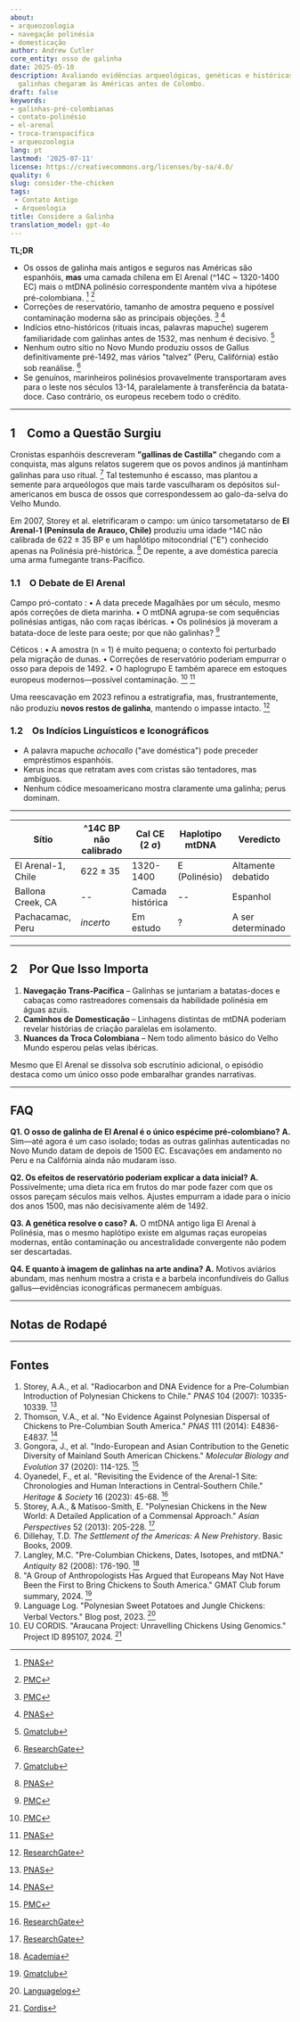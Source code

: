 ```yaml
---
about:
- arqueozoologia
- navegação polinésia
- domesticação
author: Andrew Cutler
core_entity: osso de galinha
date: 2025-05-10
description: Avaliando evidências arqueológicas, genéticas e históricas sobre se as
  galinhas chegaram às Américas antes de Colombo.
draft: false
keywords:
- galinhas-pré-colombianas
- contato-polinésio
- el-arenal
- troca-transpacífica
- arqueozoologia
lang: pt
lastmod: '2025-07-11'
license: https://creativecommons.org/licenses/by-sa/4.0/
quality: 6
slug: consider-the-chicken
tags:
 - Contato Antigo
 - Arqueologia
title: Considere a Galinha
translation_model: gpt-4o
---
```


**TL;DR**

- Os ossos de galinha mais antigos e seguros nas Américas são espanhóis, **mas** uma camada chilena em El Arenal (^14C ~ 1320-1400 EC) mais o mtDNA polinésio correspondente mantém viva a hipótese pré-colombiana. [^oai1] [^oai2] 
- Correções de reservatório, tamanho de amostra pequeno e possível contaminação moderna são as principais objeções. [^oai3] [^oai4] 
- Indícios etno-históricos (rituais incas, palavras mapuche) sugerem familiaridade com galinhas antes de 1532, mas nenhum é decisivo. [^oai5] 
- Nenhum outro sítio no Novo Mundo produziu ossos de Gallus definitivamente pré-1492, mas vários "talvez" (Peru, Califórnia) estão sob reanálise. [^oai6] 
- Se genuínos, marinheiros polinésios provavelmente transportaram aves para o leste nos séculos 13-14, paralelamente à transferência da batata-doce. Caso contrário, os europeus recebem todo o crédito.

---

## 1 Como a Questão Surgiu

Cronistas espanhóis descreveram **"gallinas de Castilla"** chegando com a conquista, mas alguns relatos sugerem que os povos andinos já mantinham galinhas para uso ritual. [^oai7] Tal testemunho é escasso, mas plantou a semente para arqueólogos que mais tarde vasculharam os depósitos sul-americanos em busca de ossos que correspondessem ao galo-da-selva do Velho Mundo.

Em 2007, Storey et al. eletrificaram o campo: um único tarsometatarso de **El Arenal-1 (Península de Arauco, Chile)** produziu uma idade ^14C não calibrada de 622 ± 35 BP e um haplótipo mitocondrial ("E") conhecido apenas na Polinésia pré-histórica. [^oai8] De repente, a ave doméstica parecia uma arma fumegante trans-Pacífico.

### 1.1 O Debate de El Arenal

Campo pró-contato 
: • A data precede Magalhães por um século, mesmo após correções de dieta marinha. 
 • O mtDNA agrupa-se com sequências polinésias antigas, não com raças ibéricas. 
 • Os polinésios já moveram a batata-doce de leste para oeste; por que não galinhas? [^oai9] 

Céticos 
: • A amostra (n = 1) é muito pequena; o contexto foi perturbado pela migração de dunas. 
 • Correções de reservatório poderiam empurrar o osso para depois de 1492. 
 • O haplogrupo E também aparece em estoques europeus modernos—possível contaminação. [^oai10] [^oai11] 

Uma reescavação em 2023 refinou a estratigrafia, mas, frustrantemente, não produziu **novos restos de galinha**, mantendo o impasse intacto. [^oai12]

### 1.2 Os Indícios Linguísticos e Iconográficos

- A palavra mapuche *achocallo* ("ave doméstica") pode preceder empréstimos espanhóis. 
- Kerus incas que retratam aves com cristas são tentadores, mas ambíguos. 
- Nenhum códice mesoamericano mostra claramente uma galinha; perus dominam.

---

| Sítio | ^14C BP não calibrado | Cal CE (2 σ) | Haplotipo mtDNA | Veredicto |
|-------|-----------------------|--------------|-----------------|-----------|
| El Arenal-1, Chile | 622 ± 35 | 1320-1400 | E (Polinésio) | Altamente debatido |
| Ballona Creek, CA | -- | Camada histórica | -- | Espanhol |
| Pachacamac, Peru | *incerto* | Em estudo | ? | A ser determinado |

---

## 2 Por Que Isso Importa

1. **Navegação Trans-Pacífica** – Galinhas se juntariam a batatas-doces e cabaças como rastreadores comensais da habilidade polinésia em águas azuis.  
2. **Caminhos de Domesticação** – Linhagens distintas de mtDNA poderiam revelar histórias de criação paralelas em isolamento.  
3. **Nuances da Troca Colombiana** – Nem todo alimento básico do Velho Mundo esperou pelas velas ibéricas.

Mesmo que El Arenal se dissolva sob escrutínio adicional, o episódio destaca como um único osso pode embaralhar grandes narrativas.

---

## FAQ

**Q1. O osso de galinha de El Arenal é o único espécime pré-colombiano?** 
**A.** Sim—até agora é um caso isolado; todas as outras galinhas autenticadas no Novo Mundo datam de depois de 1500 EC. Escavações em andamento no Peru e na Califórnia ainda não mudaram isso.

**Q2. Os efeitos de reservatório poderiam explicar a data inicial?** 
**A.** Possivelmente; uma dieta rica em frutos do mar pode fazer com que os ossos pareçam séculos mais velhos. Ajustes empurram a idade para o início dos anos 1500, mas não decisivamente além de 1492.

**Q3. A genética resolve o caso?** 
**A.** O mtDNA antigo liga El Arenal à Polinésia, mas o mesmo haplótipo existe em algumas raças europeias modernas, então contaminação ou ancestralidade convergente não podem ser descartadas.

**Q4. E quanto à imagem de galinhas na arte andina?** 
**A.** Motivos aviários abundam, mas nenhum mostra a crista e a barbela inconfundíveis do Gallus gallus—evidências iconográficas permanecem ambíguas.

---

## Notas de Rodapé

[^oai1]: [PNAS](https://www.pnas.org/doi/10.1073/pnas.0703993104?utm_source=chatgpt.com)
[^oai2]: [PMC](https://pmc.ncbi.nlm.nih.gov/articles/PMC1965514/?utm_source=chatgpt.com)
[^oai3]: [PMC](https://pmc.ncbi.nlm.nih.gov/articles/PMC7062093/?utm_source=chatgpt.com)
[^oai4]: [PNAS](https://www.pnas.org/doi/10.1073/pnas.1410780111?utm_source=chatgpt.com)
[^oai5]: [Gmatclub](https://gmatclub.com/forum/a-group-of-anthropologists-has-argued-that-europeans-may-not-have-been-423642.html?utm_source=chatgpt.com)
[^oai6]: [ResearchGate](https://www.researchgate.net/publication/378964194_Revisiting_the_evidence_of_the_Arenal_1_site_Chronologies_and_human_interactions_in_central_southern_Chile?utm_source=chatgpt.com)
[^oai7]: [Gmatclub](https://gmatclub.com/forum/a-group-of-anthropologists-has-argued-that-europeans-may-not-have-been-423642.html)
[^oai8]: [PNAS](https://www.pnas.org/doi/10.1073/pnas.0703993104)
[^oai9]: [PMC](https://pmc.ncbi.nlm.nih.gov/articles/PMC4156719/)
[^oai10]: [PMC](https://pmc.ncbi.nlm.nih.gov/articles/PMC7062093/)
[^oai11]: [PNAS](https://www.pnas.org/doi/10.1073/pnas.1410780111)
[^oai12]: [ResearchGate](https://www.researchgate.net/publication/378964194_Revisiting_the_evidence_of_the_Arenal_1_site_Chronologies_and_human_interactions_in_central_southern_Chile)
[^oai13]: [ResearchGate](https://www.researchgate.net/publication/261656806_Polynesian_Chickens_in_the_New_World_a_detailed_application_of_a_commensal_approach)
[^oai14]: [Academia](https://www.academia.edu/61029989/Pre_Columbian_chickens_dates_isotopes_and_mtDNA)
[^oai15]: [Languagelog](https://languagelog.ldc.upenn.edu/nll/?p=57706)
[^oai16]: [Cordis](https://cordis.europa.eu/project/id/895107)
[^1]: Para uma introdução sobre correções de reservatório e calibração, veja Thompson et al., *Journal of Archaeological Science* **41** (2014): 118-125.

---

## Fontes

1. Storey, A.A., et al. "Radiocarbon and DNA Evidence for a Pre-Columbian Introduction of Polynesian Chickens to Chile." *PNAS* 104 (2007): 10335-10339. [^oai8] 
2. Thomson, V.A., et al. "No Evidence Against Polynesian Dispersal of Chickens to Pre-Columbian South America." *PNAS* 111 (2014): E4836-E4837. [^oai11] 
3. Gongora, J., et al. "Indo-European and Asian Contribution to the Genetic Diversity of Mainland South American Chickens." *Molecular Biology and Evolution* 37 (2020): 114-125. [^oai10] 
4. Oyanedel, F., et al. "Revisiting the Evidence of the Arenal-1 Site: Chronologies and Human Interactions in Central-Southern Chile." *Heritage & Society* 16 (2023): 45-68. [^oai12] 
5. Storey, A.A., & Matisoo-Smith, E. "Polynesian Chickens in the New World: A Detailed Application of a Commensal Approach." *Asian Perspectives* 52 (2013): 205-228. [^oai13] 
6. Dillehay, T.D. *The Settlement of the Americas: A New Prehistory*. Basic Books, 2009. 
7. Langley, M.C. "Pre-Columbian Chickens, Dates, Isotopes, and mtDNA." *Antiquity* 82 (2008): 176-190. [^oai14] 
8. "A Group of Anthropologists Has Argued that Europeans May Not Have Been the First to Bring Chickens to South America." GMAT Club forum summary, 2024. [^oai7] 
9. Language Log. "Polynesian Sweet Potatoes and Jungle Chickens: Verbal Vectors." Blog post, 2023. [^oai15] 
10. EU CORDIS. "Araucana Project: Unravelling Chickens Using Genomics." Project ID 895107, 2024. [^oai16]